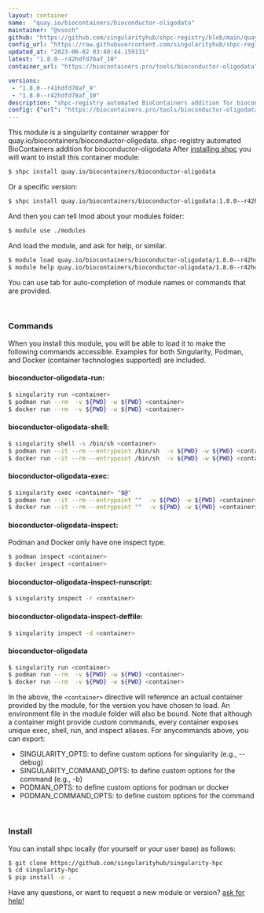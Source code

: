 ```yaml
---
layout: container
name:  "quay.io/biocontainers/bioconductor-oligodata"
maintainer: "@vsoch"
github: "https://github.com/singularityhub/shpc-registry/blob/main/quay.io/biocontainers/bioconductor-oligodata/container.yaml"
config_url: "https://raw.githubusercontent.com/singularityhub/shpc-registry/main/quay.io/biocontainers/bioconductor-oligodata/container.yaml"
updated_at: "2023-06-02 03:40:44.159131"
latest: "1.8.0--r42hdfd78af_10"
container_url: "https://biocontainers.pro/tools/bioconductor-oligodata"

versions:
 - "1.8.0--r41hdfd78af_9"
 - "1.8.0--r42hdfd78af_10"
description: "shpc-registry automated BioContainers addition for bioconductor-oligodata"
config: {"url": "https://biocontainers.pro/tools/bioconductor-oligodata", "maintainer": "@vsoch", "description": "shpc-registry automated BioContainers addition for bioconductor-oligodata", "latest": {"1.8.0--r42hdfd78af_10": "sha256:6b9a090d38bb639b02e027bfe5effb3e08862ad07a0a617e4b8c607c4ead6bd1"}, "tags": {"1.8.0--r41hdfd78af_9": "sha256:5248fe1547c4a4453e1f9d61579b8dc3ade53e6c37e73c0b1ddb0a84a5da1625", "1.8.0--r42hdfd78af_10": "sha256:6b9a090d38bb639b02e027bfe5effb3e08862ad07a0a617e4b8c607c4ead6bd1"}, "docker": "quay.io/biocontainers/bioconductor-oligodata"}
---
```


This module is a singularity container wrapper for quay.io/biocontainers/bioconductor-oligodata.
shpc-registry automated BioContainers addition for bioconductor-oligodata
After [installing shpc](#install) you will want to install this container module:


```bash
$ shpc install quay.io/biocontainers/bioconductor-oligodata
```

Or a specific version:

```bash
$ shpc install quay.io/biocontainers/bioconductor-oligodata:1.8.0--r42hdfd78af_10
```

And then you can tell lmod about your modules folder:

```bash
$ module use ./modules
```

And load the module, and ask for help, or similar.

```bash
$ module load quay.io/biocontainers/bioconductor-oligodata/1.8.0--r42hdfd78af_10
$ module help quay.io/biocontainers/bioconductor-oligodata/1.8.0--r42hdfd78af_10
```

You can use tab for auto-completion of module names or commands that are provided.

<br>

### Commands

When you install this module, you will be able to load it to make the following commands accessible.
Examples for both Singularity, Podman, and Docker (container technologies supported) are included.

#### bioconductor-oligodata-run:

```bash
$ singularity run <container>
$ podman run --rm  -v ${PWD} -w ${PWD} <container>
$ docker run --rm  -v ${PWD} -w ${PWD} <container>
```

#### bioconductor-oligodata-shell:

```bash
$ singularity shell -s /bin/sh <container>
$ podman run --it --rm --entrypoint /bin/sh  -v ${PWD} -w ${PWD} <container>
$ docker run --it --rm --entrypoint /bin/sh  -v ${PWD} -w ${PWD} <container>
```

#### bioconductor-oligodata-exec:

```bash
$ singularity exec <container> "$@"
$ podman run --it --rm --entrypoint ""  -v ${PWD} -w ${PWD} <container> "$@"
$ docker run --it --rm --entrypoint ""  -v ${PWD} -w ${PWD} <container> "$@"
```

#### bioconductor-oligodata-inspect:

Podman and Docker only have one inspect type.

```bash
$ podman inspect <container>
$ docker inspect <container>
```

#### bioconductor-oligodata-inspect-runscript:

```bash
$ singularity inspect -r <container>
```

#### bioconductor-oligodata-inspect-deffile:

```bash
$ singularity inspect -d <container>
```



#### bioconductor-oligodata

```bash
$ singularity run <container>
$ podman run --rm  -v ${PWD} -w ${PWD} <container>
$ docker run --rm  -v ${PWD} -w ${PWD} <container>
```


In the above, the `<container>` directive will reference an actual container provided
by the module, for the version you have chosen to load. An environment file in the
module folder will also be bound. Note that although a container
might provide custom commands, every container exposes unique exec, shell, run, and
inspect aliases. For anycommands above, you can export:

 - SINGULARITY_OPTS: to define custom options for singularity (e.g., --debug)
 - SINGULARITY_COMMAND_OPTS: to define custom options for the command (e.g., -b)
 - PODMAN_OPTS: to define custom options for podman or docker
 - PODMAN_COMMAND_OPTS: to define custom options for the command

<br>

### Install

You can install shpc locally (for yourself or your user base) as follows:

```bash
$ git clone https://github.com/singularityhub/singularity-hpc
$ cd singularity-hpc
$ pip install -e .
```

Have any questions, or want to request a new module or version? [ask for help!](https://github.com/singularityhub/singularity-hpc/issues)